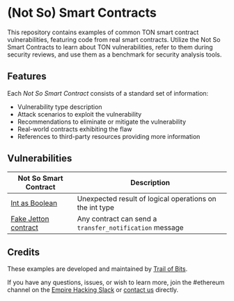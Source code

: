 # (Not So) Smart Contracts

This repository contains examples of common TON smart contract vulnerabilities, featuring code from real smart contracts. Utilize the Not So Smart Contracts to learn about TON vulnerabilities, refer to them during security reviews, and use them as a benchmark for security analysis tools.

## Features

Each _Not So Smart Contract_ consists of a standard set of information:

- Vulnerability type description
- Attack scenarios to exploit the vulnerability
- Recommendations to eliminate or mitigate the vulnerability
- Real-world contracts exhibiting the flaw
- References to third-party resources providing more information

## Vulnerabilities

| Not So Smart Contract                                                        | Description                                                  |
| ---------------------------------------------------------------------------- | ------------------------------------------------------------ |
| [Int as Boolean](int_as_boolean)                                             | Unexpected result of logical operations on the int type      |
| [Fake Jetton contract](fake_jetton_contract)                                 | Any contract can send a `transfer_notification` message      |

## Credits

These examples are developed and maintained by [Trail of Bits](https://www.trailofbits.com/).

If you have any questions, issues, or wish to learn more, join the #ethereum channel on the [Empire Hacking Slack](https://slack.empirehacking.nyc/) or [contact us](https://www.trailofbits.com/contact/) directly.
